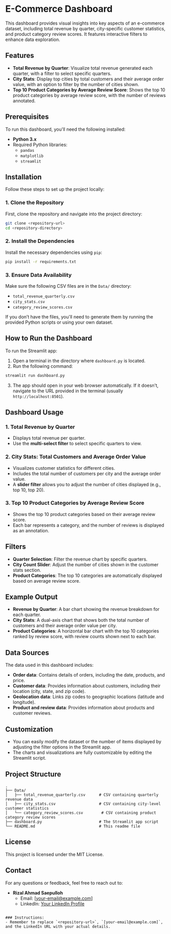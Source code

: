 

# E-Commerce Dashboard

This dashboard provides visual insights into key aspects of an e-commerce dataset, including total revenue by quarter, city-specific customer statistics, and product category review scores. It features interactive filters to enhance data exploration.

## Features

- **Total Revenue by Quarter**: Visualize total revenue generated each quarter, with a filter to select specific quarters.
- **City Stats**: Display top cities by total customers and their average order value, with an option to filter by the number of cities shown.
- **Top 10 Product Categories by Average Review Score**: Shows the top 10 product categories by average review score, with the number of reviews annotated.

## Prerequisites

To run this dashboard, you'll need the following installed:

- **Python 3.x**
- Required Python libraries:
  - `pandas`
  - `matplotlib`
  - `streamlit`

## Installation

Follow these steps to set up the project locally:

### 1. Clone the Repository

First, clone the repository and navigate into the project directory:

```bash
git clone <repository-url>
cd <repository-directory>
```

### 2. Install the Dependencies

Install the necessary dependencies using `pip`:

```bash
pip install -r requirements.txt
```

### 3. Ensure Data Availability

Make sure the following CSV files are in the `Data/` directory:

- `total_revenue_quarterly.csv`
- `city_stats.csv`
- `category_review_scores.csv`

If you don’t have the files, you'll need to generate them by running the provided Python scripts or using your own dataset.

## How to Run the Dashboard

To run the Streamlit app:

1. Open a terminal in the directory where `dashboard.py` is located.
2. Run the following command:

```bash
streamlit run dashboard.py
```

3. The app should open in your web browser automatically. If it doesn’t, navigate to the URL provided in the terminal (usually `http://localhost:8501`).

## Dashboard Usage

### 1. **Total Revenue by Quarter**

- Displays total revenue per quarter.
- Use the **multi-select filter** to select specific quarters to view.

### 2. **City Stats: Total Customers and Average Order Value**

- Visualizes customer statistics for different cities.
- Includes the total number of customers per city and the average order value.
- A **slider filter** allows you to adjust the number of cities displayed (e.g., top 10, top 20).

### 3. **Top 10 Product Categories by Average Review Score**

- Shows the top 10 product categories based on their average review score.
- Each bar represents a category, and the number of reviews is displayed as an annotation.

## Filters

- **Quarter Selection**: Filter the revenue chart by specific quarters.
- **City Count Slider**: Adjust the number of cities shown in the customer stats section.
- **Product Categories**: The top 10 categories are automatically displayed based on average review score.

## Example Output

- **Revenue by Quarter**: A bar chart showing the revenue breakdown for each quarter.
- **City Stats**: A dual-axis chart that shows both the total number of customers and their average order value per city.
- **Product Categories**: A horizontal bar chart with the top 10 categories ranked by review score, with review counts shown next to each bar.

## Data Sources

The data used in this dashboard includes:

- **Order data**: Contains details of orders, including the date, products, and price.
- **Customer data**: Provides information about customers, including their location (city, state, and zip code).
- **Geolocation data**: Links zip codes to geographic locations (latitude and longitude).
- **Product and review data**: Provides information about products and customer reviews.

## Customization

- You can easily modify the dataset or the number of items displayed by adjusting the filter options in the Streamlit app.
- The charts and visualizations are fully customizable by editing the Streamlit script.

## Project Structure

```plaintext
.
├── Data/
│   ├── total_revenue_quarterly.csv      # CSV containing quarterly revenue data
│   ├── city_stats.csv                   # CSV containing city-level customer statistics
│   └── category_review_scores.csv        # CSV containing product category review scores
├── dashboard.py                         # The Streamlit app script
└── README.md                            # This readme file
```

## License

This project is licensed under the MIT License.

## Contact

For any questions or feedback, feel free to reach out to:

- **Rizal Ahmad Saepulloh**
  - Email: [your-email@example.com]
  - LinkedIn: [Your LinkedIn Profile](https://www.linkedin.com/)
```

### Instructions:
- Remember to replace `<repository-url>`, `[your-email@example.com]`, and the LinkedIn URL with your actual details.

